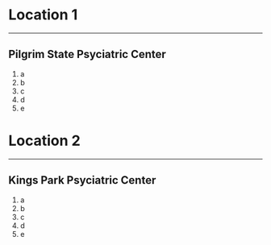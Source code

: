 # Location 1
---
## Pilgrim State Psyciatric Center
1. a
2. b
3. c
4. d
5. e


   
# Location 2
---
## Kings Park Psyciatric Center
1. a
2. b
3. c
4. d
5. e


   
